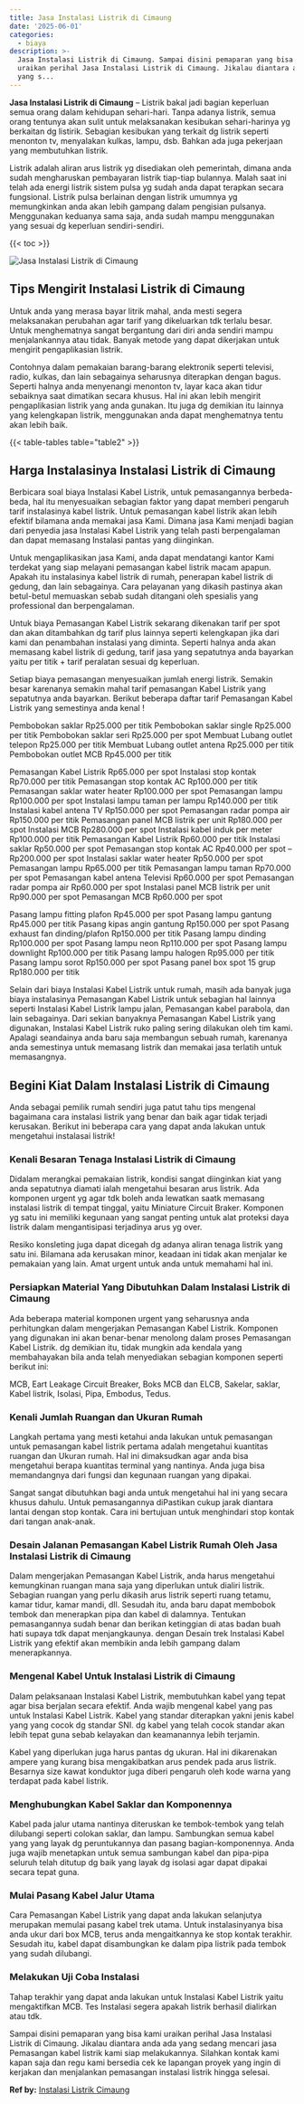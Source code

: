 ```yaml
---
title: Jasa Instalasi Listrik di Cimaung
date: '2025-06-01'
categories:
  - biaya
description: >-
  Jasa Instalasi Listrik di Cimaung. Sampai disini pemaparan yang bisa kami
  uraikan perihal Jasa Instalasi Listrik di Cimaung. Jikalau diantara anda ada
  yang s...
---
```


**Jasa Instalasi Listrik di Cimaung** – Listrik bakal jadi bagian keperluan semua orang dalam kehidupan sehari-hari. Tanpa adanya listrik, semua orang tentunya akan sulit untuk melaksanakan kesibukan sehari-harinya yg berkaitan dg listirik. Sebagian kesibukan yang terkait dg listrik seperti menonton tv, menyalakan kulkas, lampu, dsb. Bahkan ada juga pekerjaan yang membutuhkan listrik.

Listrik adalah aliran arus listrik yg disediakan oleh pemerintah, dimana anda sudah mengharuskan pembayaran listrik tiap-tiap bulannya. Malah saat ini telah ada energi listrik sistem pulsa yg sudah anda dapat terapkan secara fungsional. Listrik pulsa berlainan dengan listrik umumnya yg memungkinkan anda akan lebih gampang dalam pengisian pulsanya. Menggunakan keduanya sama saja, anda sudah mampu menggunakan yang sesuai dg keperluan sendiri-sendiri.

{{< toc >}}

![Jasa Instalasi Listrik di Cimaung](/images/instalasi-listrik-murah23.png)

## Tips Mengirit Instalasi Listrik di Cimaung

Untuk anda yang merasa bayar litrik mahal, anda mesti segera melaksanakan perubahan agar tarif yang dikeluarkan tdk terlalu besar. Untuk menghematnya sangat bergantung dari diri anda sendiri mampu menjalankannya atau tidak. Banyak metode yang dapat dikerjakan untuk mengirit pengaplikasian listrik.

Contohnya dalam pemakaian barang-barang elektronik seperti televisi, radio, kulkas, dan lain sebagainya seharusnya diterapkan dengan bagus. Seperti halnya anda menyenangi menonton tv, layar kaca akan tidur sebaiknya saat dimatikan secara khusus. Hal ini akan lebih mengirit pengaplikasian listrik yang anda gunakan. Itu juga dg demikian itu lainnya yang kelengkapan listrik, menggunakan anda dapat menghematnya tentu akan lebih baik.

{{< table-tables table="table2" >}}

## Harga Instalasinya Instalasi Listrik di Cimaung

Berbicara soal biaya Instalasi Kabel Listrik, untuk pemasangannya berbeda-beda, hal itu menyesuaikan sebagian faktor yang dapat memberi pengaruh tarif instalasinya kabel listrik. Untuk pemasangan kabel listrik akan lebih efektif bilamana anda memakai jasa Kami. Dimana jasa Kami menjadi bagian dari penyedia jasa Instalasi Kabel Listrik yang telah pasti berpengalaman dan dapat memasang Instalasi pantas yang diinginkan.

Untuk mengaplikasikan jasa Kami, anda dapat mendatangi kantor Kami terdekat yang siap melayani pemasangan kabel listrik macam apapun. Apakah itu instalasinya kabel listrik di rumah, penerapan kabel listrik di gedung, dan lain sebagainya. Cara pelayanan yang dikasih pastinya akan betul-betul memuaskan sebab sudah ditangani oleh spesialis yang professional dan berpengalaman.

Untuk biaya Pemasangan Kabel Listrik sekarang dikenakan tarif per spot dan akan ditambahkan dg tarif plus lainnya seperti kelengkapan jika dari kami dan penambahan instalasi yang diminta. Seperti halnya anda akan memasang kabel listrik di gedung, tarif jasa yang sepatutnya anda bayarkan yaitu per titik + tarif peralatan sesuai dg keperluan.

Setiap biaya pemasangan menyesuaikan jumlah energi listrik. Semakin besar karenanya semakin mahal tarif pemasangan Kabel Listrik yang sepatutnya anda bayarkan. Berikut beberapa daftar tarif Pemasangan Kabel Listrik yang semestinya anda kenal !

Pembobokan saklar Rp25.000 per titik Pembobokan saklar single Rp25.000 per titik Pembobokan saklar seri Rp25.000 per spot Membuat Lubang outlet telepon Rp25.000 per titik Membuat Lubang outlet antena Rp25.000 per titik Pembobokan outlet MCB Rp45.000 per titik

Pemasangan Kabel Listrik Rp65.000 per spot Instalasi stop kontak Rp70.000 per titik Pemasangan stop kontak AC Rp100.000 per titik Pemasangan saklar water heater Rp100.000 per spot Pemasangan lampu Rp100.000 per spot Instalasi lampu taman per lampu Rp140.000 per titik Instalasi kabel antena TV Rp150.000 per spot Pemasangan radar pompa air Rp150.000 per titik Pemasangan panel MCB listrik per unit Rp180.000 per spot Instalasi MCB Rp280.000 per spot Instalasi kabel induk per meter Rp100.000 per titik Pemasangan Kabel Listrik Rp60.000 per titik Instalasi saklar Rp50.000 per spot Pemasangan stop kontak AC Rp40.000 per spot – Rp200.000 per spot Instalasi saklar water heater Rp50.000 per spot Pemasangan lampu Rp65.000 per titik Pemasangan lampu taman Rp70.000 per spot Pemasangan kabel antena Televisi Rp60.000 per spot Pemasangan radar pompa air Rp60.000 per spot Instalasi panel MCB listrik per unit Rp90.000 per spot Pemasangan MCB Rp60.000 per spot

Pasang lampu fitting plafon Rp45.000 per spot Pasang lampu gantung Rp45.000 per titik Pasang kipas angin gantung Rp150.000 per spot Pasang exhaust fan dinding/plafon Rp150.000 per titik Pasang lampu dinding Rp100.000 per spot Pasang lampu neon Rp110.000 per spot Pasang lampu downlight Rp100.000 per titik Pasang lampu halogen Rp95.000 per titik Pasang lampu sorot Rp150.000 per spot Pasang panel box spot 15 grup Rp180.000 per titik

Selain dari biaya Instalasi Kabel Listrik untuk rumah, masih ada banyak juga biaya instalasinya Pemasangan Kabel Listrik untuk sebagian hal lainnya seperti Instalasi Kabel Listrik lampu jalan, Pemasangan kabel parabola, dan lain sebagainya. Dari sekian banyaknya Pemasangan Kabel Listrik yang digunakan, Instalasi Kabel Listrik ruko paling sering dilakukan oleh tim kami. Apalagi seandainya anda baru saja membangun sebuah rumah, karenanya anda semestinya untuk memasang listrik dan memakai jasa terlatih untuk memasangnya.

## Begini Kiat Dalam Instalasi Listrik di Cimaung


Anda sebagai pemilik rumah sendiri juga patut tahu tips mengenal bagaimana cara instalasi listrik yang benar dan baik agar tidak terjadi kerusakan. Berikut ini beberapa cara yang dapat anda lakukan untuk mengetahui instalasai listrik!

### Kenali Besaran Tenaga Instalasi Listrik di Cimaung

Didalam merangkai pemakaian listrik, kondisi sangat diinginkan kiat yang anda sepatutnya diamati ialah mengetahui besaran arus listrik. Ada komponen urgent yg agar tdk boleh anda lewatkan saatk memasang instalasi listrik di tempat tinggal, yaitu Miniature Circuit Braker. Komponen yg satu ini memiliki kegunaan yang sangat penting untuk alat proteksi daya listrik dalam mengantisipasi terjadinya arus yg over.

Resiko konsleting juga dapat dicegah dg adanya aliran tenaga listrik yang satu ini. Bilamana ada kerusakan minor, keadaan ini tidak akan menjalar ke pemakaian yang lain. Amat urgent untuk anda untuk memahami hal ini.

### Persiapkan Material Yang Dibutuhkan Dalam Instalasi Listrik di Cimaung

Ada beberapa material komponen urgent yang seharusnya anda perhitungkan dalam mengerjakan Pemasangan Kabel Listrik. Komponen yang digunakan ini akan benar-benar menolong dalam proses Pemasangan Kabel Listrik. dg demikian itu, tidak mungkin ada kendala yang membahayakan bila anda telah menyediakan sebagian komponen seperti berikut ini:

MCB, Eart Leakage Circuit Breaker, Boks MCB dan ELCB, Sakelar, saklar, Kabel listrik, Isolasi, Pipa, Embodus, Tedus.

### Kenali Jumlah Ruangan dan Ukuran Rumah

Langkah pertama yang mesti ketahui anda lakukan untuk pemasangan untuk pemasangan kabel listrik pertama adalah mengetahui kuantitas ruangan dan Ukuran rumah. Hal ini dimaksudkan agar anda bisa mengetahui berapa kuantitas terminal yang nantinya. Anda juga bisa memandangnya dari fungsi dan kegunaan ruangan yang dipakai.

Sangat sangat dibutuhkan bagi anda untuk mengetahui hal ini yang secara khusus dahulu. Untuk pemasangannya diPastikan cukup jarak diantara lantai dengan stop kontak. Cara ini bertujuan untuk menghindari stop kontak dari tangan anak-anak.

### Desain Jalanan Pemasangan Kabel Listrik Rumah Oleh Jasa Instalasi Listrik di Cimaung

Dalam mengerjakan Pemasangan Kabel Listrik, anda harus mengetahui kemungkinan ruangan mana saja yang diperlukan untuk dialiri listrik. Sebagian ruangan yang perlu dikasih arus listrik seperti ruang tetamu, kamar tidur, kamar mandi, dll. Sesudah itu, anda baru dapat membobok tembok dan menerapkan pipa dan kabel di dalamnya. Tentukan pemasangannya sudah benar dan berikan ketinggian di atas badan buah hati supaya tdk dapat menjangkaunya. dengan Desain trek Instalasi Kabel Listrik yang efektif akan membikin anda lebih gampang dalam menerapkannya.

### Mengenal Kabel Untuk Instalasi Listrik di Cimaung

Dalam pelaksanaan Instalasi Kabel Listrik, membutuhkan kabel yang tepat agar bisa berjalan secara efektif. Anda wajib mengenal kabel yang pas untuk Instalasi Kabel Listrik. Kabel yang standar diterapkan yakni jenis kabel yang yang cocok dg standar SNI. dg kabel yang telah cocok standar akan lebih tepat guna sebab kelayakan dan keamanannya lebih terjamin.

Kabel yang diperlukan juga harus pantas dg ukuran. Hal ini dikarenakan ampere yang kurang bisa mengakibatkan arus pendek pada arus listrik. Besarnya size kawat konduktor juga diberi pengaruh oleh kode warna yang terdapat pada kabel listrik.

### Menghubungkan Kabel Saklar dan Komponennya

Kabel pada jalur utama nantinya diteruskan ke tembok-tembok yang telah dilubangi seperti colokan saklar, dan lampu. Sambungkan semua kabel yang yang layak dg peruntukannya dan pasang bagian-komponennya. Anda juga wajib menetapkan untuk semua sambungan kabel dan pipa-pipa seluruh telah ditutup dg baik yang layak dg isolasi agar dapat dipakai secara tepat guna.

### Mulai Pasang Kabel Jalur Utama

Cara Pemasangan Kabel Listrik yang dapat anda lakukan selanjutya merupakan memulai pasang kabel trek utama. Untuk instalasinyanya bisa anda ukur dari box MCB, terus anda mengaitkannya ke stop kontak terakhir. Sesudah itu, kabel dapat disambungkan ke dalam pipa listrik pada tembok yang sudah dilubangi.

### Melakukan Uji Coba Instalasi

Tahap terakhir yang dapat anda lakukan untuk Instalasi Kabel Listrik yaitu mengaktifkan MCB. Tes Instalasi segera apakah listrik berhasil dialirkan atau tdk.

Sampai disini pemaparan yang bisa kami uraikan perihal Jasa Instalasi Listrik di Cimaung. Jikalau diantara anda ada yang sedang mencari jasa Pemasangan kabel listrik kami siap melakukannya. Silahkan kontak kami kapan saja dan regu kami bersedia cek ke lapangan proyek yang ingin di kerjakan dan menjalankan pemasangan instalasi listrik hingga selesai.

**Ref by:** [Instalasi Listrik Cimaung](https://id.wikipedia.org/wiki/Instalasi)
